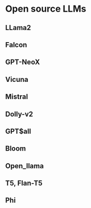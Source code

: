 # Open source LLMs

## LLama2

## Falcon

## GPT-NeoX 

## Vicuna

## Mistral

## Dolly-v2

## GPT$all

## Bloom

## Open_llama

## T5, Flan-T5

## Phi
